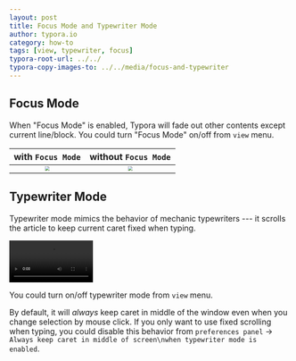 ```yaml
---
layout: post
title: Focus Mode and Typewriter Mode
author: typora.io
category: how-to
tags: [view, typewriter, focus]
typora-root-url: ../../
typora-copy-images-to: ../../media/focus-and-typewriter
---
```


## Focus Mode

When "Focus Mode" is enabled, Typora will fade out other contents except current line/block. You could turn "Focus Mode" on/off from `view` menu.

|                      with `Focus Mode`                       |                     without `Focus Mode`                     |
| :----------------------------------------------------------: | :----------------------------------------------------------: |
| <img src="/media/focus-and-typewriter/Screen Shot 2019-01-05 at 15.50.26.png" style="zoom:50%"/> | <img src="/media/focus-and-typewriter/Screen Shot 2019-01-05 at 15.50.48.png" style="zoom:50%"/> |



## Typewriter Mode

Typewriter mode mimics the behavior of mechanic typewriters --- it scrolls the article to keep current caret fixed when typing.

<video src="/media/focus-and-typewriter/typewriter.mp4" autoplay preload="auto" style="zoom:50%;" controls="controls"></video>

You could turn on/off typewriter mode from `view` menu. 

By default, it will *always* keep caret in middle of the window even when you change selection by mouse click. If you only want to use fixed scrolling when typing, you could disable this behavior from `preferences panel` → `Always keep caret in middle of screen\nwhen typewriter mode is enabled`.


